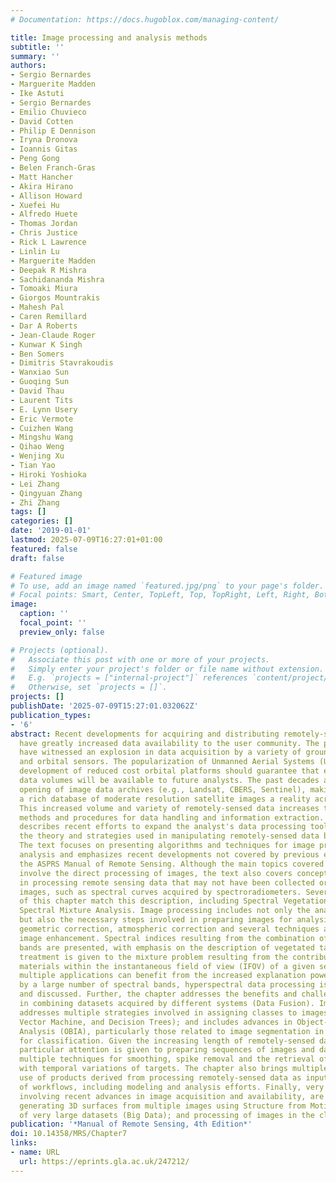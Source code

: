 ```yaml
---
# Documentation: https://docs.hugoblox.com/managing-content/

title: Image processing and analysis methods
subtitle: ''
summary: ''
authors:
- Sergio Bernardes
- Marguerite Madden
- Ike Astuti
- Sergio Bernardes
- Emilio Chuvieco
- David Cotten
- Philip E Dennison
- Iryna Dronova
- Ioannis Gitas
- Peng Gong
- Belen Franch-Gras
- Matt Hancher
- Akira Hirano
- Allison Howard
- Xuefei Hu
- Alfredo Huete
- Thomas Jordan
- Chris Justice
- Rick L Lawrence
- Linlin Lu
- Marguerite Madden
- Deepak R Mishra
- Sachidananda Mishra
- Tomoaki Miura
- Giorgos Mountrakis
- Mahesh Pal
- Caren Remillard
- Dar A Roberts
- Jean-Claude Roger
- Kunwar K Singh
- Ben Somers
- Dimitris Stavrakoudis
- Wanxiao Sun
- Guoqing Sun
- David Thau
- Laurent Tits
- E. Lynn Usery
- Eric Vermote
- Cuizhen Wang
- Mingshu Wang
- Qihao Weng
- Wenjing Xu
- Tian Yao
- Hiroki Yoshioka
- Lei Zhang
- Qingyuan Zhang
- Zhi Zhang
tags: []
categories: []
date: '2019-01-01'
lastmod: 2025-07-09T16:27:01+01:00
featured: false
draft: false

# Featured image
# To use, add an image named `featured.jpg/png` to your page's folder.
# Focal points: Smart, Center, TopLeft, Top, TopRight, Left, Right, BottomLeft, Bottom, BottomRight.
image:
  caption: ''
  focal_point: ''
  preview_only: false

# Projects (optional).
#   Associate this post with one or more of your projects.
#   Simply enter your project's folder or file name without extension.
#   E.g. `projects = ["internal-project"]` references `content/project/deep-learning/index.md`.
#   Otherwise, set `projects = []`.
projects: []
publishDate: '2025-07-09T15:27:01.032062Z'
publication_types:
- '6'
abstract: Recent developments for acquiring and distributing remotely-sensed data
  have greatly increased data availability to the user community. The past two decades
  have witnessed an explosion in data acquisition by a variety of ground, airborne
  and orbital sensors. The popularization of Unmanned Aerial Systems (UAS) and the
  development of reduced cost orbital platforms should guarantee that even higher
  data volumes will be available to future analysts. The past decades also saw the
  opening of image data archives (e.g., Landsat, CBERS, Sentinel), making access to
  a rich database of moderate resolution satellite images a reality across the globe.
  This increased volume and variety of remotely-sensed data increases the demand for
  methods and procedures for data handling and information extraction. This chapter
  describes recent efforts to expand the analyst's data processing toolset and includes
  the theory and strategies used in manipulating remotely-sensed data by digital systems.
  The text focuses on presenting algorithms and techniques for image processing and
  analysis and emphasizes recent developments not covered by previous editions of
  the ASPRS Manual of Remote Sensing. Although the main topics covered by the chapter
  involve the direct processing of images, the text also covers concepts involved
  in processing remote sensing data that may not have been collected or stored as
  images, such as spectral curves acquired by spectroradiometers. Several sections
  of this chapter match this description, including Spectral Vegetation Indices and
  Spectral Mixture Analysis. Image processing includes not only the analysis of images,
  but also the necessary steps involved in preparing images for analysis, such as
  geometric correction, atmospheric correction and several techniques associated with
  image enhancement. Spectral indices resulting from the combination of multiple spectral
  bands are presented, with emphasis on the description of vegetated targets. A detailed
  treatment is given to the mixture problem resulting from the contribution of multiple
  materials within the instantaneous field of view (IFOV) of a given sensor. Because
  multiple applications can benefit from the increased explanation power provided
  by a large number of spectral bands, hyperspectral data processing is also presented
  and discussed. Further, the chapter addresses the benefits and challenges involved
  in combining datasets acquired by different systems (Data Fusion). Image classification
  addresses multiple strategies involved in assigning classes to images (e.g., Support
  Vector Machine, and Decision Trees); and includes advances in Object-Based Image
  Analysis (OBIA), particularly those related to image segmentation in preparation
  for classification. Given the increasing length of remotely-sensed data time series,
  particular attention is given to preparing sequences of images and data, including
  multiple techniques for smoothing, spike removal and the retrieval of metrics associated
  with temporal variations of targets. The chapter also brings multiple examples of
  use of products derived from processing remotely-sensed data as input to a variety
  of workflows, including modeling and analysis efforts. Finally, very current topics
  involving recent advances in image acquisition and availability, are presented for
  generating 3D surfaces from multiple images using Structure from Motion (SfM); processing
  of very large datasets (Big Data); and processing of images in the cloud are presented.
publication: '*Manual of Remote Sensing, 4th Edition*'
doi: 10.14358/MRS/Chapter7
links:
- name: URL
  url: https://eprints.gla.ac.uk/247212/
---
```

